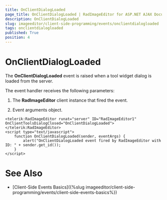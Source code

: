 ```yaml
---
title: OnClientDialogLoaded
page_title: OnClientDialogLoaded | RadImageEditor for ASP.NET AJAX Documentation
description: OnClientDialogLoaded
slug: imageeditor/client-side-programming/events/onclientdialogloaded
tags: onclientdialogloaded
published: True
position: 4
---
```


# OnClientDialogLoaded





The **OnClientDialogLoaded** event is raised when a tool widget dialog is loaded from the server.

The event handler receives the following parameters:

1. The **RadImageEditor** client instance that fired the event.

1. Event arguments object.

````ASP.NET
<telerik:RadImageEditor runat="server" ID="RadImageEditor1" OnClientToolsDialogClosed="OnClientDialogLoaded"></telerik:RadImageEditor>
<script type="text/javascript">
	function OnClientDialogLoaded(sender, eventArgs) {
		alert("OnClientDialogLoaded event fired by RadImageEditor with ID: " + sender.get_id());
	}
</script>
````



# See Also

 * [Client-Side Events Basics]({%slug imageeditor/client-side-programming/events/client-side-events-basics%})
